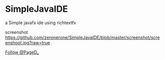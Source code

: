 # SimpleJavaIDE
a Simple javafx ide using richtextfx 

screenshot https://github.com/zeronerone/SimpleJavaIDE/blob/master/screenshot/screenshoot.jpg?raw=true
<br>

<p>
    <a href="https://twitter.com/PageD_" class="twitter-follow-button" data-show-count="false" data-size="large">Follow @PageD_</a>
<script>!function(d,s,id){var js,fjs=d.getElementsByTagName(s)[0],p=/^http:/.test(d.location)?'http':'https';if(!d.getElementById(id)){js=d.createElement(s);js.id=id;js.src=p+'://platform.twitter.com/widgets.js';fjs.parentNode.insertBefore(js,fjs);}}(document, 'script', 'twitter-wjs');</script>    </p>
    

 

